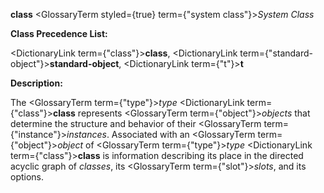 **class** <GlossaryTerm styled={true} term={"system class"}><i>System Class</i></GlossaryTerm> 



**Class Precedence List:** 



<DictionaryLink  term={"class"}><b>class</b></DictionaryLink>, <DictionaryLink  term={"standard-object"}><b>standard-object</b></DictionaryLink>, <DictionaryLink  term={"t"}><b>t</b></DictionaryLink> 



**Description:** 



The <GlossaryTerm  term={"type"}><i>type</i></GlossaryTerm> <DictionaryLink  term={"class"}><b>class</b></DictionaryLink> represents <GlossaryTerm  term={"object"}><i>objects</i></GlossaryTerm> that determine the structure and behavior of their <GlossaryTerm  term={"instance"}><i>instances</i></GlossaryTerm>. Associated with an <GlossaryTerm  term={"object"}><i>object</i></GlossaryTerm> of <GlossaryTerm  term={"type"}><i>type</i></GlossaryTerm> <DictionaryLink  term={"class"}><b>class</b></DictionaryLink> is information describing its place in the directed acyclic graph of *classes*, its <GlossaryTerm  term={"slot"}><i>slots</i></GlossaryTerm>, and its options. 



